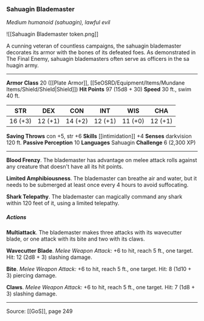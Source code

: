 ### Sahuagin Blademaster
_Medium humanoid (sahuagin), lawful evil_

![[Sahuagin Blademaster token.png]]

A cunning veteran of countless campaigns, the sahuagin blademaster decorates its armor with the bones of its defeated foes. As demonstrated in The Final Enemy, sahuagin blademasters often serve as officers in the sa huagin army.






---

**Armor Class** 20 ([[Plate Armor]], [[5eOSRD/Equipment/Items/Mundane Items/Shield/Shield|Shield]])
**Hit Points** 97 (15d8 + 30)
**Speed** 30 ft., swim 40 ft.

| STR     | DEX     | CON     | INT     | WIS     | CHA     |
|---------|---------|---------|---------|---------|---------|
| 16 (+3) | 12 (+1) | 14 (+2) | 12 (+1) | 11 (+0) | 12 (+1) |

**Saving Throws** con +5, str +6
**Skills** [[intimidation]] +4
**Senses** darkvision 120 ft.
**Passive Perception** 10
**Languages** Sahuagin
**Challenge** 6 (2,300 XP)

---

**Blood Frenzy**. The blademaster has advantage on melee attack rolls against any creature that doesn't have all its hit points.

**Limited Amphibiousness**. The blademaster can breathe air and water, but it needs to be submerged at least once every 4 hours to avoid suffocating.

**Shark Telepathy**. The blademaster can magically command any shark within 120 feet of it, using a limited telepathy.

##### Actions
**Multiattack**. The blademaster makes three attacks with its wavecutter blade, or one attack with its bite and two with its claws.

**Wavecutter Blade**. _Melee Weapon Attack:_ +6 to hit, reach 5 ft., one target. Hit: 12 (2d8 + 3) slashing damage.

**Bite**. _Melee Weapon Attack:_ +6 to hit, reach 5 ft., one target. Hit: 8 (1d10 + 3) piercing damage.

**Claws**. _Melee Weapon Attack:_ +6 to hit, reach 5 ft., one target. Hit: 7 (1d8 + 3) slashing damage.


---

Source: [[GoS]], page 249